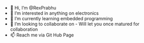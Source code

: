 - 👋 Hi, I’m @RexPrabhu
- 👀 I’m interested in anything on electronics
- 🌱 I’m currently learning embedded programming
- 💞️ I’m looking to collaborate on - Will let you once matured for  collaboration
- 📫 Reach me via Git Hub Page

<!---
RexPrabhu/RexPrabhu is a ✨ special ✨ repository because its `README.md` (this file) appears on your GitHub profile.
You can click the Preview link to take a look at your changes.
--->
